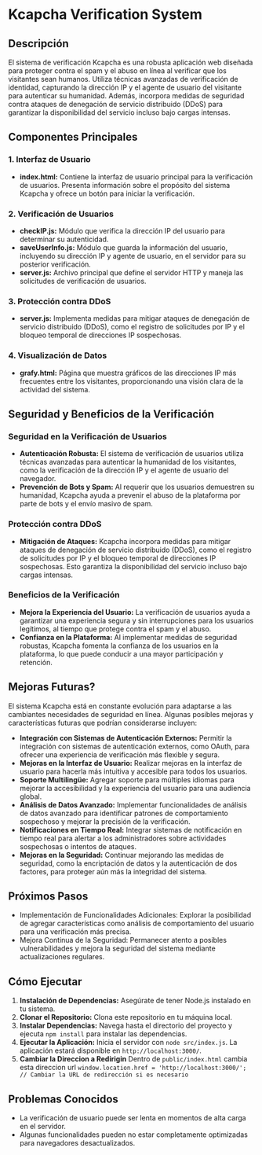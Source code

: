 
# Kcapcha Verification System

## Descripción
El sistema de verificación Kcapcha es una robusta aplicación web diseñada para proteger contra el spam y el abuso en línea al verificar que los visitantes sean humanos. Utiliza técnicas avanzadas de verificación de identidad, capturando la dirección IP y el agente de usuario del visitante para autenticar su humanidad. Además, incorpora medidas de seguridad contra ataques de denegación de servicio distribuido (DDoS) para garantizar la disponibilidad del servicio incluso bajo cargas intensas.

## Componentes Principales

### 1. Interfaz de Usuario
- **index.html:** Contiene la interfaz de usuario principal para la verificación de usuarios. Presenta información sobre el propósito del sistema Kcapcha y ofrece un botón para iniciar la verificación.

### 2. Verificación de Usuarios
- **checkIP.js:** Módulo que verifica la dirección IP del usuario para determinar su autenticidad.
- **saveUserInfo.js:** Módulo que guarda la información del usuario, incluyendo su dirección IP y agente de usuario, en el servidor para su posterior verificación.
- **server.js:** Archivo principal que define el servidor HTTP y maneja las solicitudes de verificación de usuarios.

### 3. Protección contra DDoS
- **server.js:** Implementa medidas para mitigar ataques de denegación de servicio distribuido (DDoS), como el registro de solicitudes por IP y el bloqueo temporal de direcciones IP sospechosas.

### 4. Visualización de Datos
- **grafy.html:** Página que muestra gráficos de las direcciones IP más frecuentes entre los visitantes, proporcionando una visión clara de la actividad del sistema.


## Seguridad y Beneficios de la Verificación

### Seguridad en la Verificación de Usuarios
- **Autenticación Robusta:** El sistema de verificación de usuarios utiliza técnicas avanzadas para autenticar la humanidad de los visitantes, como la verificación de la dirección IP y el agente de usuario del navegador.
- **Prevención de Bots y Spam:** Al requerir que los usuarios demuestren su humanidad, Kcapcha ayuda a prevenir el abuso de la plataforma por parte de bots y el envío masivo de spam.

### Protección contra DDoS
- **Mitigación de Ataques:** Kcapcha incorpora medidas para mitigar ataques de denegación de servicio distribuido (DDoS), como el registro de solicitudes por IP y el bloqueo temporal de direcciones IP sospechosas. Esto garantiza la disponibilidad del servicio incluso bajo cargas intensas.

### Beneficios de la Verificación
- **Mejora la Experiencia del Usuario:** La verificación de usuarios ayuda a garantizar una experiencia segura y sin interrupciones para los usuarios legítimos, al tiempo que protege contra el spam y el abuso.
- **Confianza en la Plataforma:** Al implementar medidas de seguridad robustas, Kcapcha fomenta la confianza de los usuarios en la plataforma, lo que puede conducir a una mayor participación y retención.


## Mejoras Futuras?
El sistema Kcapcha está en constante evolución para adaptarse a las cambiantes necesidades de seguridad en línea. Algunas posibles mejoras y características futuras que podrían considerarse incluyen:

- **Integración con Sistemas de Autenticación Externos:** Permitir la integración con sistemas de autenticación externos, como OAuth, para ofrecer una experiencia de verificación más flexible y segura.
- **Mejoras en la Interfaz de Usuario:** Realizar mejoras en la interfaz de usuario para hacerla más intuitiva y accesible para todos los usuarios.
- **Soporte Multilingüe:** Agregar soporte para múltiples idiomas para mejorar la accesibilidad y la experiencia del usuario para una audiencia global.
- **Análisis de Datos Avanzado:** Implementar funcionalidades de análisis de datos avanzado para identificar patrones de comportamiento sospechoso y mejorar la precisión de la verificación.
- **Notificaciones en Tiempo Real:** Integrar sistemas de notificación en tiempo real para alertar a los administradores sobre actividades sospechosas o intentos de ataques.
- **Mejoras en la Seguridad:** Continuar mejorando las medidas de seguridad, como la encriptación de datos y la autenticación de dos factores, para proteger aún más la integridad del sistema.

## Próximos Pasos
- Implementación de Funcionalidades Adicionales: Explorar la posibilidad de agregar características como análisis de comportamiento del usuario para una verificación más precisa.
- Mejora Continua de la Seguridad: Permanecer atento a posibles vulnerabilidades y mejora la seguridad del sistema mediante actualizaciones regulares.



## Cómo Ejecutar

1. **Instalación de Dependencias:** Asegúrate de tener Node.js instalado en tu sistema.
2. **Clonar el Repositorio:** Clona este repositorio en tu máquina local.
3. **Instalar Dependencias:** Navega hasta el directorio del proyecto y ejecuta `npm install` para instalar las dependencias.
4. **Ejecutar la Aplicación:** Inicia el servidor con `node src/index.js`. La aplicación estará disponible en `http://localhost:3000/`.
5. **Cambiar la Direccion a Redirigin** Dentro de `public/index.html` cambia esta direccion url `window.location.href = 'http://localhost:3000/'; // Cambiar la URL de redirección si es necesario`



## Problemas Conocidos
- La verificación de usuario puede ser lenta en momentos de alta carga en el servidor.
- Algunas funcionalidades pueden no estar completamente optimizadas para navegadores desactualizados.




